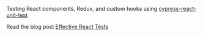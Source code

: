 Testing React components, Redux, and custom hooks using [cypress-react-unit-test](https://github.com/bahmutov/cypress-react-unit-test)

Read the blog post [Effective React Tests](https://glebbahmutov.com/blog/effective-react-tests/)
